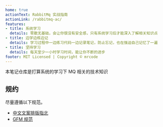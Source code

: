 ```yaml
---
home: true
actionText: RabbitMq 实战指南
actionLink: /rabbitmq-ac/
features:
- title: 系统学习
  details: 零散无基础，会让你很没有安全感，只有系统学习后才能深入了解相关知识点
- title: 边学边练边记
  details: 学习过程中一边练习代码一边记录笔记，防止忘记，也在强迫自己记忆了一遍
- title: 坚持学习
  details: 每天至少一小时学习时间，能让你不断的进步
footer: MIT Licensed | Copyright © mrcode
---
```


本笔记仓库是打算系统的学习下 MQ 相关的技术知识

## 规约

尽量遵循以下规范。

- [中文文案排版指北](https://github.com/mzlogin/chinese-copywriting-guidelines)
- [GFM 规范](https://github.github.com/gfm/)
